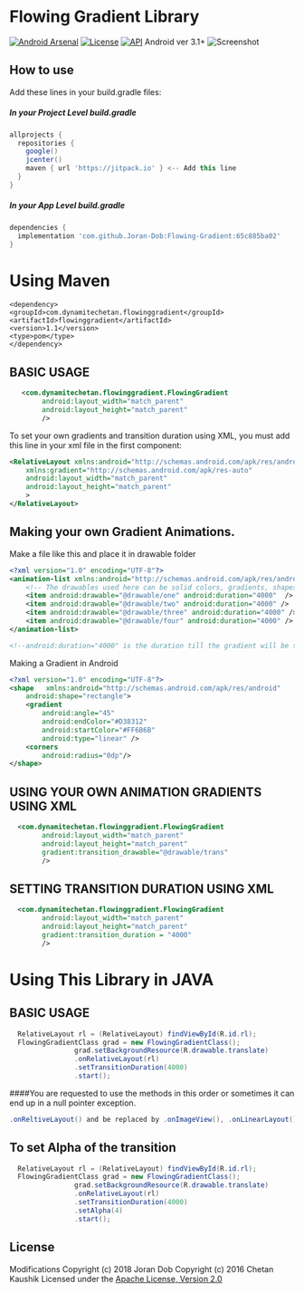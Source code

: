 # Flowing Gradient Library
[![Android Arsenal](https://img.shields.io/badge/Android%20Arsenal-Flowing--Gradient-green.svg?style=true)](https://android-arsenal.com/details/1/3984)
[![License](https://img.shields.io/badge/License-Apache%202-blue.svg)](http://www.apache.org/licenses/LICENSE-2.0.html)
[![API](https://img.shields.io/badge/API-12+-blue.svg)](https://github.com/dynamitechetan/Flowing-Gradient) Android ver 3.1+
![Screenshot](screenshots/Screenshot_20160720-215934.png)
## How to use
Add these lines in your build.gradle files:
##### In your Project Level build.gradle
```gradle
allprojects {
  repositories {
    google()
    jcenter()
    maven { url 'https://jitpack.io' } <-- Add this line
  }
}

```
##### In your App Level build.gradle

```gradle
dependencies {
  implementation 'com.github.Joran-Dob:Flowing-Gradient:65c885ba02'
}
```

# Using Maven
```maven
<dependency>
<groupId>com.dynamitechetan.flowinggradient</groupId> 
<artifactId>flowinggradient</artifactId>
<version>1.1</version>
<type>pom</type>
</dependency>
```
## BASIC USAGE
```xml
   <com.dynamitechetan.flowinggradient.FlowingGradient
        android:layout_width="match_parent"
        android:layout_height="match_parent"
        />
```

To set your own gradients and transition duration using XML, you must add this line in your xml file in the first component:

```xml
<RelativeLayout xmlns:android="http://schemas.android.com/apk/res/android"
    xmlns:gradient="http://schemas.android.com/apk/res-auto"
    android:layout_width="match_parent"
    android:layout_height="match_parent"
    >
</RelativeLayout>
```
## Making your own Gradient Animations.
Make a file like this and place it in drawable folder
```xml
<?xml version="1.0" encoding="UTF-8"?>
<animation-list xmlns:android="http://schemas.android.com/apk/res/android"  android:id="@+id/selected" android:oneshot="false">
    <!-- The drawables used here can be solid colors, gradients, shapes, images, etc. -->
    <item android:drawable="@drawable/one" android:duration="4000"  />
    <item android:drawable="@drawable/two" android:duration="4000" />
    <item android:drawable="@drawable/three" android:duration="4000" />
    <item android:drawable="@drawable/four" android:duration="4000" />
</animation-list>

<!--android:duration="4000" is the duration till the gradient will be shown on the screen-->
```
Making a Gradient in Android
```xml
<?xml version="1.0" encoding="UTF-8"?>
<shape   xmlns:android="http://schemas.android.com/apk/res/android"
    android:shape="rectangle">
    <gradient
        android:angle="45"
        android:endColor="#D38312"
        android:startColor="#FF6B6B"
        android:type="linear" />
    <corners
        android:radius="0dp"/>
</shape>
```

## USING YOUR OWN ANIMATION GRADIENTS USING XML

```xml
  <com.dynamitechetan.flowinggradient.FlowingGradient
        android:layout_width="match_parent"
        android:layout_height="match_parent"
        gradient:transition_drawable="@drawable/trans"
        />
```

## SETTING TRANSITION DURATION USING XML
```xml
  <com.dynamitechetan.flowinggradient.FlowingGradient
        android:layout_width="match_parent"
        android:layout_height="match_parent"
        gradient:transition_duration = "4000"
        />
```

# Using This Library in JAVA
## BASIC USAGE

```java
  RelativeLayout rl = (RelativeLayout) findViewById(R.id.rl);
  FlowingGradientClass grad = new FlowingGradientClass();
                grad.setBackgroundResource(R.drawable.translate)
                .onRelativeLayout(rl)
                .setTransitionDuration(4000)
                .start();
```
####You are requested to use the methods in this order or sometimes it can end up in a null pointer exception.
```java
.onReltiveLayout() and be replaced by .onImageView(), .onLinearLayout(), .onConstraintsLayout()  as per use.
```

## To set Alpha of the transition
```java
  RelativeLayout rl = (RelativeLayout) findViewById(R.id.rl);
  FlowingGradientClass grad = new FlowingGradientClass();
                grad.setBackgroundResource(R.drawable.translate)
                .onRelativeLayout(rl)
                .setTransitionDuration(4000)
                .setAlpha(4)
                .start();
```

## License
Modifications Copyright (c) 2018 Joran Dob 
Copyright (c) 2016 Chetan Kaushik
Licensed under the [Apache License, Version 2.0](http://www.apache.org/licenses/LICENSE-2.0.html)
